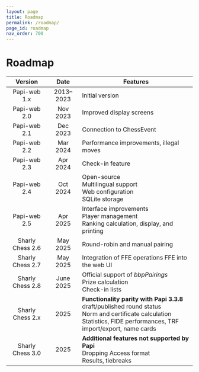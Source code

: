 ```yaml
---
layout: page
title: Roadmap
permalink: /roadmap/
page_id: roadmap
nav_order: 700
---
```


# Roadmap

|     Version      |   Date    | Features                                                                                                                                                                        |
|:----------------:|:---------:|---------------------------------------------------------------------------------------------------------------------------------------------------------------------------------|
|   Papi-web 1.x   | 2013–2023 | Initial version                                                                                                                                                                 |
|   Papi-web 2.0   | Nov 2023  | Improved display screens                                                                                                                                                        |
|   Papi-web 2.1   | Dec 2023  | Connection to ChessEvent                                                                                                                                                        |
|   Papi-web 2.2   | Mar 2024  | Performance improvements, illegal moves                                                                                                                                         |
|   Papi-web 2.3   | Apr 2024  | Check-in feature                                                                                                                                                                |
|   Papi-web 2.4   | Oct 2024  | Open-source<br/>Multilingual support<br/>Web configuration<br/>SQLite storage                                                                                                   |
|   Papi-web 2.5   | Apr 2025  | Interface improvements<br/>Player management<br/>Ranking calculation, display, and printing                                                                                     |
| Sharly Chess 2.6 | May 2025  | Round-robin and manual pairing                                                                                                                                                  |
| Sharly Chess 2.7 | May 2025  | Integration of FFE operations FFE into the web UI                                                                                                                               |
| Sharly Chess 2.8 | June 2025 | Official support of _bbpPairings_<br/>Prize calculation<br/>Check-in lists                                                                                                      |
| Sharly Chess 2.x |   2025    | **Functionality parity with Papi 3.3.8**<br/>draft/published round status<br/>Norm and certificate calculation<br/>Statistics, FIDE performances, TRF import/export, name cards |
| Sharly Chess 3.0 |   2025    | **Additional features not supported by Papi**<br/>Dropping Access format<br/>Results, tiebreaks                                                                                 |
